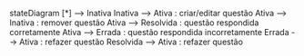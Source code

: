 stateDiagram
    [*] --> Inativa
    Inativa --> Ativa : criar/editar questão
    Ativa --> Inativa : remover questão
    Ativa --> Resolvida : questão respondida corretamente
    Ativa --> Errada : questão respondida incorretamente
    Errada --> Ativa : refazer questão
    Resolvida --> Ativa : refazer questão
